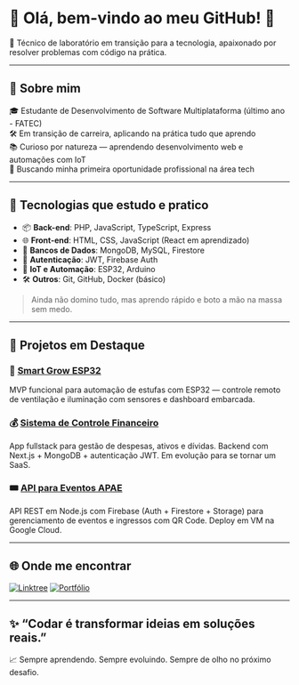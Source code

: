 # 👋 Olá, bem-vindo ao meu GitHub! 🚀

🧪 Técnico de laboratório em transição para a tecnologia, apaixonado por resolver problemas com código na prática.

---

## 🔎 Sobre mim

🎓 Estudante de Desenvolvimento de Software Multiplataforma (último ano - FATEC)  
🛠️ Em transição de carreira, aplicando na prática tudo que aprendo  
📚 Curioso por natureza — aprendendo desenvolvimento web e automações com IoT  
💼 Buscando minha primeira oportunidade profissional na área tech


---

## 🧠 Tecnologias que estudo e pratico

- 📦 **Back-end**: PHP, JavaScript, TypeScript, Express
- 🌐 **Front-end**: HTML, CSS, JavaScript (React em aprendizado)
- 🧰 **Bancos de Dados**: MongoDB, MySQL, Firestore
- 🔐 **Autenticação**: JWT, Firebase Auth
- 🤖 **IoT e Automação**: ESP32, Arduino
- 🛠️ **Outros**: Git, GitHub, Docker (básico)

> Ainda não domino tudo, mas aprendo rápido e boto a mão na massa sem medo.

---

## 🚀 Projetos em Destaque

### 🌱 [Smart Grow ESP32](https://github.com/RTeixe0/Smart-Grow_ESP32)
MVP funcional para automação de estufas com ESP32 — controle remoto de ventilação e iluminação com sensores e dashboard embarcada.

### 💰 [Sistema de Controle Financeiro](https://github.com/RTeixe0/controle-financeiro)
App fullstack para gestão de despesas, ativos e dívidas. Backend com Next.js + MongoDB + autenticação JWT. Em evolução para se tornar um SaaS.

### 🎟️ [API para Eventos APAE](https://github.com/RTeixe0/apae-backend)
API REST em Node.js com Firebase (Auth + Firestore + Storage) para gerenciamento de eventos e ingressos com QR Code. Deploy em VM na Google Cloud.

---

## 🌐 Onde me encontrar

[![Linktree](https://img.shields.io/badge/-Linktree-000?style=for-the-badge&logo=linktree)](https://linktr.ee/rteixe)
[![Portfólio](https://img.shields.io/badge/-Portfólio-000?style=for-the-badge&logo=vercel)](https://renanteixeira.free.nf)


---

## ✨ “Codar é transformar ideias em soluções reais.”

📈 Sempre aprendendo. Sempre evoluindo. Sempre de olho no próximo desafio.
